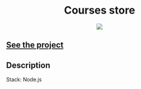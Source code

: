 <h1 align="center">Courses store</h1>
<p align="center">
  <img src="https://img.shields.io/badge/made%20by-opv1-blue.svg">
</p>

## [See the project](https://courses-store-opv1.herokuapp.com)

## Description

Stack: Node.js
